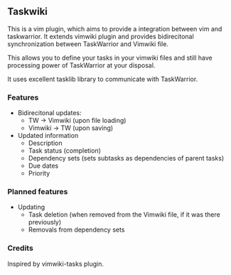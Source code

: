 ## Taskwiki

This is a vim plugin, which aims to provide a integration between vim and taskwarrior. It extends vimwiki plugin and provides bidirecitonal synchronization between TaskWarrior and Vimwiki file.

This allows you to define your tasks in your vimwiki files and still have processing power of TaskWarrior at your disposal.

It uses excellent tasklib library to communicate with TaskWarrior.

### Features

* Bidirecitonal updates:
  * TW -> Vimwiki (upon file loading)
  * Vimwiki -> TW (upon saving)
* Updated information
  * Description
  * Task status (completion)
  * Dependency sets (sets subtasks as dependencies of parent tasks)
  * Due dates
  * Priority

### Planned features
* Updating
  * Task deletion (when removed from the Vimwiki file, if it was there previously)
  * Removals from dependency sets

### Credits

Inspired by vimwiki-tasks plugin.
